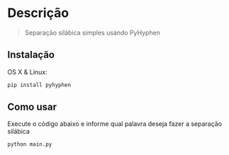 # Descrição
> Separação silábica simples usando PyHyphen

## Instalação

OS X & Linux:

```sh
pip install pyhyphen
```

## Como usar

Execute o código abaixo e informe qual palavra deseja fazer a separação silábica

```sh
python main.py
```